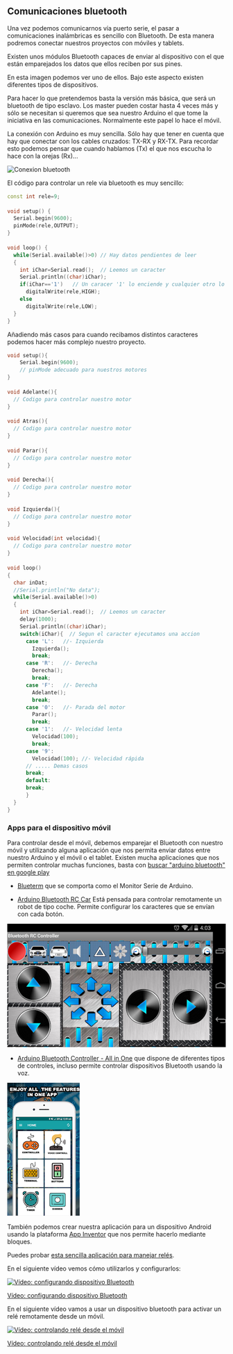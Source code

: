 ## Comunicaciones bluetooth

Una vez podemos comunicarnos vía puerto serie, el pasar a comunicaciones inalámbricas es sencillo con Bluetooth. De esta manera podremos conectar nuestros proyectos con móviles y tablets.

Existen unos módulos Bluetooth capaces de enviar al dispositivo con el que están emparejados los datos que ellos reciben por sus pines.

En esta imagen podemos ver uno de ellos. Bajo este aspecto existen diferentes tipos de dispositivos. 

Para hacer lo que pretendemos basta la versión más básica, que será un bluetooth de tipo esclavo. Los master pueden costar hasta 4 veces más y sólo se necesitan si queremos que sea nuestro Arduino el que tome la iniciativa en las comunicaciones. Normalmente este papel lo hace el móvil.

La conexión con Arduino es muy sencilla. Sólo hay que tener en cuenta que hay que conectar con los cables cruzados: TX-RX y RX-TX. Para recordar esto podemos pensar que cuando hablamos (Tx) el que nos escucha lo hace con la orejas (Rx)...


![Conexion bluetooth](http://www.naylampmechatronics.com/img/cms/Blog/Tutorial%20Bluetooth/Tutorial%20HC-06%201.jpg)


El código para controlar un rele via bluetooth es muy sencillo:


```C++
const int rele=9;

void setup() {
  Serial.begin(9600);
  pinMode(rele,OUTPUT);
}

void loop() {
  while(Serial.available()>0) // Hay datos pendientes de leer
  {
    int iChar=Serial.read();  // Leemos un caracter
    Serial.println((char)iChar);
    if(iChar=='1')   // Un caracer '1' lo enciende y cualquier otro lo apaga
      digitalWrite(rele,HIGH);
    else
      digitalWrite(rele,LOW);
  }
}
```

Añadiendo más casos para cuando recibamos distintos caracteres podemos hacer más complejo nuestro proyecto.

```C++
void setup(){
    Serial.begin(9600);
    // pinMode adecuado para nuestros motores
}

void Adelante(){
  // Codigo para controlar nuestro motor
}

void Atras(){
  // Codigo para controlar nuestro motor
}

void Parar(){
  // Codigo para controlar nuestro motor
}

void Derecha(){
  // Codigo para controlar nuestro motor
}

void Izquierda(){
  // Codigo para controlar nuestro motor
}

void Velocidad(int velocidad){
  // Codigo para controlar nuestro motor
}

void loop()
{
  char inDat;   
  //Serial.println("No data");
  while(Serial.available()>0)
  {   
    int iChar=Serial.read();  // Leemos un caracter
    delay(1000);
    Serial.println((char)iChar);
    switch(iChar){  // Segun el caracter ejecutamos una accion
      case 'L':   //- Izquierda
        Izquierda();
        break;
      case 'R':   //- Derecha
        Derecha();
        break;
      case 'F':   //- Derecha
        Adelante();
        break;          
      case '0':   //- Parada del motor
        Parar();
        break;
      case '1':   //- Velocidad lenta
        Velocidad(100);
        break;
      case '9':
        Velocidad(100); //- Velocidad rápida
      // ..... Demas casos
      break;
      default:
      break;
      }
  }
}

```

### Apps para el dispositivo móvil

Para controlar desde el móvil, debemos emparejar el Bluetooth con nuestro móvil y utilizando alguna aplicación que nos permita enviar datos entre nuestro Arduino y el móvil o el tablet. Existen mucha aplicaciones que nos permiten controlar muchas funciones, basta con [buscar "arduino bluetooth" en google play](https://play.google.com/store/search?q=arduino%20bluetooth%20controller&c=apps)


* [Blueterm](https://play.google.com/store/apps/details?id=de.jentsch.blueterm) que se comporta como el Monitor Serie de Arduino.

* [Arduino Bluetooth RC Car](https://play.google.com/store/apps/details?id=braulio.calle.bluetoothRCcontroller) Está pensada para controlar remotamente un robot de tipo coche. Permite configurar los caracteres que se envían con cada botón.

![Arduino Bluetooth RC Car](./images/ArduinoBluettohRCCar.png)

* [Arduino Bluetooth Controller - All in One](https://play.google.com/store/apps/details?id=com.appsvalley.bluetooth.arduinocontroller) que dispone de diferentes tipos de controles, incluso permite controlar dispositivos Bluetooth usando la voz.

![Arduino Bluetooth Controller - All in One](./images/ArduinoBluetoothControllerAllinOne.png)


También podemos crear nuestra aplicación para un dispositivo Android usando la plataforma [App Inventor](http://ai2.appinventor.mit.edu/) que nos permite hacerlo mediante bloques. 

Puedes probar [esta sencilla aplicación para manejar relés](http://ai2.appinventor.mit.edu/?galleryId=5486377139044352&locale=es_ES).

En el siguiente vídeo vemos cómo utilizarlos y configurarlos:

[![Vídeo: configurando dispositivo Bluetooth](https://img.youtube.com/vi/N04DzxnTXqA/0.jpg)](https://youtu.be/N04DzxnTXqA)

[Vídeo: configurando dispositivo Bluetooth](https://youtu.be/N04DzxnTXqA)

En el siguiente vídeo vamos a usar un dispositivo bluetooth para activar un relé remotamente desde un móvil.

[![Vídeo: controlando relé desde el móvil](https://img.youtube.com/vi/j5j-pfIGdoM/0.jpg)](https://youtu.be/j5j-pfIGdoM)

[Vídeo: controlando relé desde el móvil](https://youtu.be/j5j-pfIGdoM)

